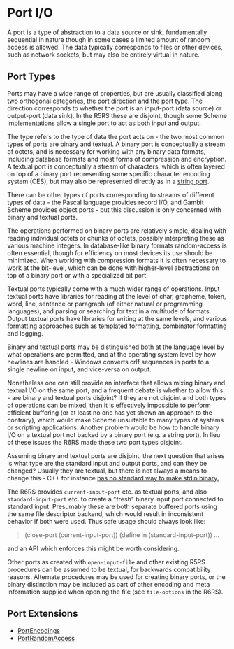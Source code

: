 # Port I/O

A port is a type of abstraction to a data source or sink,
fundamentally sequential in nature though in some cases a
limited amount of random access is allowed.  The data
typically corresponds to files or other devices, such as
network sockets, but may also be entirely virtual in nature.

## Port Types

Ports may have a wide range of properties, but are usually
classified along two orthogonal categories, the port
direction and the port type.  The direction corresponds to
whether the port is an input-port (data source) or
output-port (data sink).  In the R5RS these are disjoint,
though some Scheme implementations allow a single port to
act as both input and output.

The type refers to the type of data the port acts on - the
two most common types of ports are binary and textual.  A
binary port is conceptually a stream of octets, and is
necessary for working with any binary data formats,
including database formats and most forms of compression and
encryption.  A textual port is conceptually a stream of
characters, which is often layered on top of a binary port
representing some specific character encoding system (CES),
but may also be represented directly as in a
[string port](http://srfi.schemers.org/srfi-6/srfi-6.html).

There can be other types of ports corresponding to streams
of different types of data - the Pascal language provides
record I/O, and Gambit Scheme provides object ports - but
this discussion is only concerned with binary and textual
ports.

The operations performed on binary ports are relatively
simple, dealing with reading individual octets or chunks of
octets, possibly interpreting these as various machine
integers.  In database-like binary formats random-access is
often essential, though for efficiency on most devices its
use should be minimized.  When working with compression
formats it is often necessary to work at the bit-level,
which can be done with higher-level abstractions on top of a
binary port or with a specialized bit port.

Textual ports typically come with a much wider range of
operations.  Input textual ports have libraries for reading
at the level of char, grapheme, token, word, line, sentence
or paragraph (of either natural or programming languages),
and parsing or searching for text in a multitude of formats.
Output textual ports have libraries for writing at the same
levels, and various formatting approaches such as
[templated formatting](http://srfi.schemers.org/srfi-48/srfi-48.html),
combinator formatting and logging.

Binary and textual ports may be distinguished both at the
language level by what operations are permitted, and at the
operating system level by how newlines are handled - Windows
converts crlf sequences in ports to a single newline on
input, and vice-versa on output.

Nonetheless one can still provide an interface that allows
mixing binary and textual I/O on the same port, and a
frequent debate is whether to allow this - are binary and
textual ports disjoint?  If they are not disjoint and both
types of operations can be mixed, then it is effectively
impossible to perform efficient buffering (or at least no
one has yet shown an approach to the contrary), which would
make Scheme unsuitable to many types of systems or scripting
applications.  Another problem would be how to handle binary
I/O on a textual port not backed by a binary port (e.g. a
string port).  In lieu of these issues the R6RS made these
two port types disjoint.

Assuming binary and textual ports are disjoint, the next
question that arises is what type are the standard input and
output ports, and can they be changed?  Usually they are
textual, but there is not always a means to change this -
C++ for instance
[has no standard way to make stdin binary.](http://www.parashift.com/c++-faq-lite/input-output.html#faq-15.13)

The R6RS provides `current-input-port` etc. as textual
ports, and also `standard-input-port` etc. to create a
"fresh" binary input port connected to standard input.
Presumably these are both separate buffered ports using the
same file descriptor backend, which would result in
inconsistent behavior if both were used.  Thus safe usage
should always look like:

> (close-port (current-input-port))
> (define in (standard-input-port))
> ...

and an API which enforces this might be worth considering.

Other ports as created with `open-input-file` and other
existing R5RS procedures can be assumed to be textual, for
backwards compatibility reasons.  Alternate procedures may
be used for creating binary ports, or the binary distinction
may be included as part of other encoding and meta
information supplied when opening the file (see
`file-options` in the R6RS).

## Port Extensions

* [PortEncodings](PortEncodings.md)
* [PortRandomAccess](PortRandomAccess.md)
